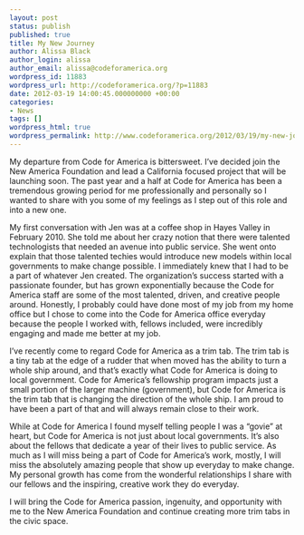 ```yaml
---
layout: post
status: publish
published: true
title: My New Journey
author: Alissa Black
author_login: alissa
author_email: alissa@codeforamerica.org
wordpress_id: 11883
wordpress_url: http://codeforamerica.org/?p=11883
date: 2012-03-19 14:00:45.000000000 +00:00
categories:
- News
tags: []
wordpress_html: true
wordpress_permalink: http://www.codeforamerica.org/2012/03/19/my-new-journey/
---
```


<p>My departure from Code for America is bittersweet. I’ve decided join the New America Foundation and lead a California focused project that will be launching soon. The past year and a half at Code for America has been a tremendous growing period for me professionally and personally so I wanted to share with you some of my feelings as I step out of this role and into a new one.</p>
<p>My first conversation with Jen was at a coffee shop in Hayes Valley in February 2010. She told me about her crazy notion that there were talented technologists that needed an avenue into public service. She went onto explain that those talented techies would introduce new models within local governments to make change possible. I immediately knew that I had to be a part of whatever Jen created. The organization’s success started with a passionate founder, but has grown exponentially because the Code for America staff are some of the most talented, driven, and creative people around. Honestly, I probably could have done most of my job from my home office but I chose to come into the Code for America office everyday because the people I worked with, fellows included, were incredibly engaging and made me better at my job.</p>
<p>I’ve recently come to regard Code for America as a trim tab. The trim tab is a tiny tab at the edge of a rudder that when moved has the ability to turn a whole ship around, and that’s exactly what Code for America is doing to local government. Code for America’s fellowship program impacts just a small portion of the larger machine (government), but Code for America is the trim tab that is changing the direction of the whole ship. I am proud to have been a part of that and will always remain close to their work.</p>
<p>While at Code for America I found myself telling people I was a “govie” at heart, but Code for America is not just about local governments. It’s also about the fellows that dedicate a year of their lives to public service. As much as I will miss being a part of Code for America’s work, mostly, I will miss the absolutely amazing people that show up everyday to make change. My personal growth has come from the wonderful relationships I share with our fellows and the inspiring, creative work they do everyday.</p>
<p>I will bring the Code for America passion, ingenuity, and opportunity with me to the New America Foundation and continue creating more trim tabs in the civic space.</p>
